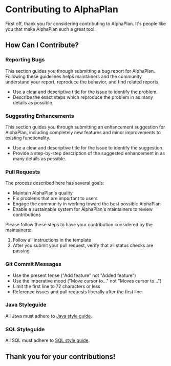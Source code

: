 # Contributing to AlphaPlan

First off, thank you for considering contributing to AlphaPlan. It's people like you that make AlphaPlan such a great tool.

## How Can I Contribute?

### Reporting Bugs

This section guides you through submitting a bug report for AlphaPlan. Following these guidelines helps maintainers and the community understand your report, reproduce the behavior, and find related reports.

- Use a clear and descriptive title for the issue to identify the problem.
- Describe the exact steps which reproduce the problem in as many details as possible.

### Suggesting Enhancements

This section guides you through submitting an enhancement suggestion for AlphaPlan, including completely new features and minor improvements to existing functionality.

- Use a clear and descriptive title for the issue to identify the suggestion.
- Provide a step-by-step description of the suggested enhancement in as many details as possible.

### Pull Requests

The process described here has several goals:

- Maintain AlphaPlan's quality
- Fix problems that are important to users
- Engage the community in working toward the best possible AlphaPlan
- Enable a sustainable system for AlphaPlan's maintainers to review contributions

Please follow these steps to have your contribution considered by the maintainers:

1. Follow all instructions in the template
2. After you submit your pull request, verify that all status checks are passing

### Git Commit Messages

- Use the present tense ("Add feature" not "Added feature")
- Use the imperative mood ("Move cursor to..." not "Moves cursor to...")
- Limit the first line to 72 characters or less
- Reference issues and pull requests liberally after the first line

### Java Styleguide

All Java must adhere to [Java style guide](https://google.github.io/styleguide/javaguide.html).

### SQL Styleguide

All SQL must adhere to [SQL style guide](https://www.sqlstyle.guide/).

## Thank you for your contributions!
